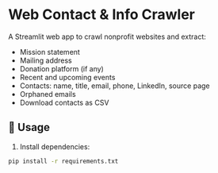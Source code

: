 # Web Contact & Info Crawler

A Streamlit web app to crawl nonprofit websites and extract:

- Mission statement
- Mailing address
- Donation platform (if any)
- Recent and upcoming events
- Contacts: name, title, email, phone, LinkedIn, source page
- Orphaned emails
- Download contacts as CSV

## 🚀 Usage

1. Install dependencies:
```bash
pip install -r requirements.txt
